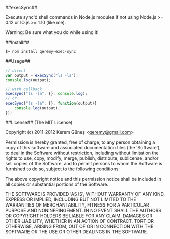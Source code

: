 ##execSync##

Execute sync'd shell commands in Node.js modules if not using Node.js >= 0.12 or IO.js >= 1.10 (like me).

Warning: Be sure what you do while using it!

##Install##
```sh
$~ npm install qeremy-exec-sync
```

##Usage##
```js
// direct
var output = execSync("ls -la");
console.log(output);

// with callback
execSync("ls -la", {}, console.log);
// or
execSync("ls -la", {}, function(output){
    console.log(output);
});
```

##License##
(The MIT License)

Copyright (c) 2011-2012 Kerem Güneş &lt;qeremy@gmail.com>

Permission is hereby granted, free of charge, to any person obtaining a copy of this software and associated documentation files (the 'Software'), to deal in the Software without restriction, including without limitation the rights to use, copy, modify, merge, publish, distribute, sublicense, and/or sell copies of the Software, and to permit persons to whom the Software is furnished to do so, subject to the following conditions:

The above copyright notice and this permission notice shall be included in all copies or substantial portions of the Software.

THE SOFTWARE IS PROVIDED 'AS IS', WITHOUT WARRANTY OF ANY KIND, EXPRESS OR IMPLIED, INCLUDING BUT NOT LIMITED TO THE WARRANTIES OF MERCHANTABILITY, FITNESS FOR A PARTICULAR PURPOSE AND NONINFRINGEMENT. IN NO EVENT SHALL THE AUTHORS OR COPYRIGHT HOLDERS BE LIABLE FOR ANY CLAIM, DAMAGES OR OTHER LIABILITY, WHETHER IN AN ACTION OF CONTRACT, TORT OR OTHERWISE, ARISING FROM, OUT OF OR IN CONNECTION WITH THE SOFTWARE OR THE USE OR OTHER DEALINGS IN THE SOFTWARE.
